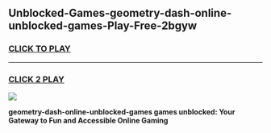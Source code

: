 
## Unblocked-Games-geometry-dash-online-unblocked-games-Play-Free-2bgyw
<h3>
<a href="https://premium76.site?title=geometry-dash-online-unblocked-games&ref=21A">CLICK TO PLAY</a></h3>
<hr>

<h3>
<a href="https://premium76.site?title=geometry-dash-online-unblocked-games&ref=21A">CLICK 2 PLAY</a>
  
</h3>

<a href="https://premium76.site?title=geometry-dash-online-unblocked-games&ref=21A"><img src="https://clearcache.store/games.png"></a>


**geometry-dash-online-unblocked-games games unblocked: Your Gateway to Fun and Accessible Online Gaming**
